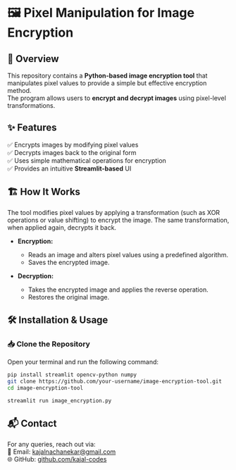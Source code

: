 # 🖼️ Pixel Manipulation for Image Encryption  

## 📖 Overview  
This repository contains a **Python-based image encryption tool** that manipulates pixel values to provide a simple but effective encryption method.  
The program allows users to **encrypt and decrypt images** using pixel-level transformations.  

## ✨ Features  
✅ Encrypts images by modifying pixel values  
✅ Decrypts images back to the original form  
✅ Uses simple mathematical operations for encryption  
✅ Provides an intuitive **Streamlit-based** UI  

## 🏗️ How It Works  
The tool modifies pixel values by applying a transformation (such as XOR operations or value shifting) to encrypt the image. The same transformation, when applied again, decrypts it back.  

- **Encryption:**  
  - Reads an image and alters pixel values using a predefined algorithm.  
  - Saves the encrypted image.  

- **Decryption:**  
  - Takes the encrypted image and applies the reverse operation.  
  - Restores the original image.  

## 🛠 Installation & Usage  

### 📥 Clone the Repository  
Open your terminal and run the following command:  

```bash
pip install streamlit opencv-python numpy
git clone https://github.com/your-username/image-encryption-tool.git
cd image-encryption-tool

streamlit run image_encryption.py
```

## 📬 Contact  

For any queries, reach out via:  
📧 Email: [kajalnachanekar@gmail.com](mailto:kajalnachanekar@gmail.com)  
🌐 GitHub: [github.com/kajal-codes](https://github.com/kajal-codes)

